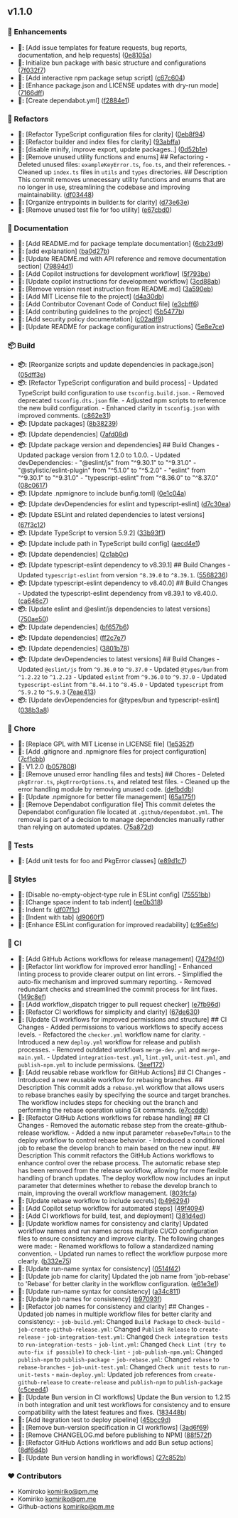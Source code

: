 
## v1.1.0


### 🚀 Enhancements

- **🚀:** [Add issue templates for feature requests, bug reports, documentation, and help requests] ([0e8105a](https://github.com/Komiriko/template-package-npm/commit/0e8105a))
- **🚀:** Initialize bun package with basic structure and configurations ([7f032f7](https://github.com/Komiriko/template-package-npm/commit/7f032f7))
- **🚀:** [Add interactive npm package setup script] ([c67c604](https://github.com/Komiriko/template-package-npm/commit/c67c604))
- **🚀:** [Enhance package.json and LICENSE updates with dry-run mode] ([7166dff](https://github.com/Komiriko/template-package-npm/commit/7166dff))
- **🚀:** [Create dependabot.yml] ([f2884e1](https://github.com/Komiriko/template-package-npm/commit/f2884e1))

### 🧹 Refactors

- **🧹:** [Refactor TypeScript configuration files for clarity] ([0eb8f94](https://github.com/Komiriko/template-package-npm/commit/0eb8f94))
- **🧹:** [Refactor builder and index files for clarity] ([93abffa](https://github.com/Komiriko/template-package-npm/commit/93abffa))
- **🧹:** [disable minify, improve export,  update packages..] ([0d52b1e](https://github.com/Komiriko/template-package-npm/commit/0d52b1e))
- **🧹:** [Remove unused utility functions and enums] ## Refactoring - Deleted unused files: `exampleKeyError.ts`, `foo.ts`, and their references. - Cleaned up `index.ts` files in `utils` and `types` directories. ## Description This commit removes unnecessary utility functions and enums that are no longer in use, streamlining the codebase and improving maintainability. ([df03448](https://github.com/Komiriko/template-package-npm/commit/df03448))
- **🧹:** [Organize entrypoints in builder.ts for clarity] ([d73e63e](https://github.com/Komiriko/template-package-npm/commit/d73e63e))
- **🧹:** [Remove unused test file for foo utility] ([e67cbd0](https://github.com/Komiriko/template-package-npm/commit/e67cbd0))

### 📖 Documentation

- **📖:** [Add README.md for package template documentation] ([6cb23d9](https://github.com/Komiriko/template-package-npm/commit/6cb23d9))
- **📖:** [add explanation] ([ba0d27b](https://github.com/Komiriko/template-package-npm/commit/ba0d27b))
- **📖:** [Update README.md with API reference and remove documentation section] ([79894d1](https://github.com/Komiriko/template-package-npm/commit/79894d1))
- **📖:** [Add Copilot instructions for development workflow] ([5f793be](https://github.com/Komiriko/template-package-npm/commit/5f793be))
- **📖:** [Update copilot instructions for development workflow] ([3cd88ab](https://github.com/Komiriko/template-package-npm/commit/3cd88ab))
- **📖:** [Remove version reset instruction from README.md] ([3a590eb](https://github.com/Komiriko/template-package-npm/commit/3a590eb))
- **📖:** [Add MIT License file to the project] ([d4a30db](https://github.com/Komiriko/template-package-npm/commit/d4a30db))
- **📖:** [Add Contributor Covenant Code of Conduct file] ([e3cbff6](https://github.com/Komiriko/template-package-npm/commit/e3cbff6))
- **📖:** [Add contributing guidelines to the project] ([5b5477b](https://github.com/Komiriko/template-package-npm/commit/5b5477b))
- **📖:** [Add security policy documentation] ([c02adf9](https://github.com/Komiriko/template-package-npm/commit/c02adf9))
- **📖:** [Update README for package configuration instructions] ([5e8e7ce](https://github.com/Komiriko/template-package-npm/commit/5e8e7ce))

### 📦 Build

- **📦:** [Reorganize scripts and update dependencies in package.json] ([05dff3e](https://github.com/Komiriko/template-package-npm/commit/05dff3e))
- **📦:** [Refactor TypeScript configuration and build process] - Updated TypeScript build configuration to use `tsconfig.build.json`. - Removed deprecated `tsconfig.dts.json` file. - Adjusted npm scripts to reference the new build configuration. - Enhanced clarity in `tsconfig.json` with improved comments. ([c862e31](https://github.com/Komiriko/template-package-npm/commit/c862e31))
- **📦:** [Update packages] ([8b38239](https://github.com/Komiriko/template-package-npm/commit/8b38239))
- **📦:** [Update dependencies] ([7afd08d](https://github.com/Komiriko/template-package-npm/commit/7afd08d))
- **📦:** [Update package version and dependencies] ## Build Changes - Updated package version from 1.2.0 to 1.0.0. - Updated devDependencies:   - "@eslint/js" from "^9.30.1" to "^9.31.0"   - "@stylistic/eslint-plugin" from "^5.1.0" to "^5.2.0"   - "eslint" from "^9.30.1" to "^9.31.0"   - "typescript-eslint" from "^8.36.0" to "^8.37.0" ([08c0617](https://github.com/Komiriko/template-package-npm/commit/08c0617))
- **📦:** [Update .npmignore to include bunfig.toml] ([0e1c04a](https://github.com/Komiriko/template-package-npm/commit/0e1c04a))
- **📦:** [Update devDependencies for eslint and typescript-eslint] ([d7c30ea](https://github.com/Komiriko/template-package-npm/commit/d7c30ea))
- **📦:** [Update ESLint and related dependencies to latest versions] ([67f3c12](https://github.com/Komiriko/template-package-npm/commit/67f3c12))
- **📦:** [Update TypeScript to version 5.9.2] ([33b93f1](https://github.com/Komiriko/template-package-npm/commit/33b93f1))
- **📦:** [Update include path in TypeScript build config] ([aecd4e1](https://github.com/Komiriko/template-package-npm/commit/aecd4e1))
- **📦:** [Update dependencies] ([2c1ab0c](https://github.com/Komiriko/template-package-npm/commit/2c1ab0c))
- **📦:** [Update typescript-eslint dependency to v8.39.1] ## Build Changes - Updated `typescript-eslint` from version `^8.39.0` to `^8.39.1`. ([5568236](https://github.com/Komiriko/template-package-npm/commit/5568236))
- **📦:** [Update typescript-eslint dependency to v8.40.0] ## Build Changes - Updated the typescript-eslint dependency from v8.39.1 to v8.40.0. ([ca646c7](https://github.com/Komiriko/template-package-npm/commit/ca646c7))
- **📦:** [Update eslint and @eslint/js dependencies to latest versions] ([750ae50](https://github.com/Komiriko/template-package-npm/commit/750ae50))
- **📦:** [Update dependencies] ([bf657b6](https://github.com/Komiriko/template-package-npm/commit/bf657b6))
- **📦:** [Update dependencies] ([ff2c7e7](https://github.com/Komiriko/template-package-npm/commit/ff2c7e7))
- **📦:** [Update dependencies] ([3801b78](https://github.com/Komiriko/template-package-npm/commit/3801b78))
- **📦:** [Update devDependencies to latest versions] ## Build Changes - Updated `@eslint/js` from `^9.36.0` to `^9.37.0` - Updated `@types/bun` from `^1.2.22` to `^1.2.23` - Updated `eslint` from `^9.36.0` to `^9.37.0` - Updated `typescript-eslint` from `^8.44.1` to `^8.45.0` - Updated `typescript` from `^5.9.2` to `^5.9.3` ([7eae413](https://github.com/Komiriko/template-package-npm/commit/7eae413))
- **📦:** [Update devDependencies for @types/bun and typescript-eslint] ([038b3a8](https://github.com/Komiriko/template-package-npm/commit/038b3a8))

### 🦉 Chore

- **🦉:** [Replace GPL with MIT License in LICENSE file] ([1e5352f](https://github.com/Komiriko/template-package-npm/commit/1e5352f))
- **🦉:** [Add .gitignore and .npmignore files for project configuration] ([7cf1cbb](https://github.com/Komiriko/template-package-npm/commit/7cf1cbb))
- **🦉:** V1.2.0 ([b057808](https://github.com/Komiriko/template-package-npm/commit/b057808))
- **🦉:** [Remove unused error handling files and tests] ## Chores - Deleted `pkgError.ts`, `pkgErrorOptions.ts`, and related test files. - Cleaned up the error handling module by removing unused code. ([defbddb](https://github.com/Komiriko/template-package-npm/commit/defbddb))
- **🦉:** [Update .npmignore for better file management] ([65a175f](https://github.com/Komiriko/template-package-npm/commit/65a175f))
- **🦉:** [Remove Dependabot configuration file] This commit deletes the Dependabot configuration file located at `.github/dependabot.yml`. The removal is part of a decision to manage dependencies manually rather than relying on automated updates. ([75a872d](https://github.com/Komiriko/template-package-npm/commit/75a872d))

### 🧪 Tests

- **🧪:** [Add unit tests for foo and PkgError classes] ([e89d1c7](https://github.com/Komiriko/template-package-npm/commit/e89d1c7))

### 🎨 Styles

- **🎨:** [Disable no-empty-object-type rule in ESLint config] ([75551bb](https://github.com/Komiriko/template-package-npm/commit/75551bb))
- **🎨:** [Change space indent to tab indent] ([ee0b318](https://github.com/Komiriko/template-package-npm/commit/ee0b318))
- **🎨:** Indent fx ([df07f1c](https://github.com/Komiriko/template-package-npm/commit/df07f1c))
- **🎨:** [Indent with tab] ([d9060f1](https://github.com/Komiriko/template-package-npm/commit/d9060f1))
- **🎨:** [Enhance ESLint configuration for improved readability] ([c95e8fc](https://github.com/Komiriko/template-package-npm/commit/c95e8fc))

### 🤖 CI

- **🤖:** [Add GitHub Actions workflows for release management] ([74794f0](https://github.com/Komiriko/template-package-npm/commit/74794f0))
- **🤖:** [Refactor lint workflow for improved error handling] - Enhanced linting process to provide clearer output on lint errors. - Simplified the auto-fix mechanism and improved summary reporting. - Removed redundant checks and streamlined the commit process for lint fixes. ([149c8ef](https://github.com/Komiriko/template-package-npm/commit/149c8ef))
- **🤖:** [Add workflow_dispatch trigger to pull request checker] ([e7fb96d](https://github.com/Komiriko/template-package-npm/commit/e7fb96d))
- **🤖:** [Refactor CI workflows for simplicity and clarity] ([67de630](https://github.com/Komiriko/template-package-npm/commit/67de630))
- **🤖:** [Update CI workflows for improved permissions and structure] ## CI Changes - Added permissions to various workflows to specify access levels. - Refactored the `checker.yml` workflow name for clarity. - Introduced a new `deploy.yml` workflow for release and publish processes. - Removed outdated workflows `merge-dev.yml` and `merge-main.yml`. - Updated `integration-test.yml`, `lint.yml`, `unit-test.yml`, and `publish-npm.yml` to include permissions. ([3eef172](https://github.com/Komiriko/template-package-npm/commit/3eef172))
- **🤖:** [Add reusable rebase workflow for GitHub Actions] ## CI Changes - Introduced a new reusable workflow for rebasing branches. ## Description This commit adds a `rebase.yml` workflow that allows users to rebase branches easily by specifying the source and target branches. The workflow includes steps for checking out the branch and performing the rebase operation using Git commands. ([e7ccddb](https://github.com/Komiriko/template-package-npm/commit/e7ccddb))
- **🤖:** [Refactor GitHub Actions workflows for rebase handling] ## CI Changes - Removed the automatic rebase step from the create-github-release workflow. - Added a new input parameter `rebaseDevToMain` to the deploy workflow to control rebase behavior. - Introduced a conditional job to rebase the develop branch to main based on the new input. ## Description This commit refactors the GitHub Actions workflows to enhance control over the rebase process. The automatic rebase step has been removed from the release workflow, allowing for more flexible handling of branch updates. The deploy workflow now includes an input parameter that determines whether to rebase the develop branch to main, improving the overall workflow management. ([803fcfa](https://github.com/Komiriko/template-package-npm/commit/803fcfa))
- **🤖:** [Update rebase workflow to include secrets] ([b496294](https://github.com/Komiriko/template-package-npm/commit/b496294))
- **🤖:** [Add Copilot setup workflow for automated steps] ([49f4094](https://github.com/Komiriko/template-package-npm/commit/49f4094))
- **🤖:** [Add CI workflows for build, test, and deployment] ([381d4ed](https://github.com/Komiriko/template-package-npm/commit/381d4ed))
- **🤖:** [Update workflow names for consistency and clarity] Updated workflow names and run names across multiple CI/CD configuration files to ensure consistency and improve clarity. The following changes were made: - Renamed workflows to follow a standardized naming convention. - Updated run names to reflect the workflow purpose more clearly. ([b332e75](https://github.com/Komiriko/template-package-npm/commit/b332e75))
- **🤖:** [Update run-name syntax for consistency] ([0514f42](https://github.com/Komiriko/template-package-npm/commit/0514f42))
- **🤖:** [Update job name for clarity] Updated the job name from 'job-rebase' to 'Rebase' for better clarity in the workflow configuration. ([e61e3e1](https://github.com/Komiriko/template-package-npm/commit/e61e3e1))
- **🤖:** [Update run-name syntax for consistency] ([a34c811](https://github.com/Komiriko/template-package-npm/commit/a34c811))
- **🤖:** [Update job names for consistency] ([b97093f](https://github.com/Komiriko/template-package-npm/commit/b97093f))
- **🤖:** [Refactor job names for consistency and clarity] ## Changes - Updated job names in multiple workflow files for better clarity and consistency:   - `job-build.yml`: Changed `Build Package` to `check-build`   - `job-create-github-release.yml`: Changed `Publish Release` to `create-release`   - `job-integration-test.yml`: Changed `Check integration tests` to `run-integration-tests`   - `job-lint.yml`: Changed `Check Lint (try to auto-fix if possible)` to `check-lint`   - `job-publish-npm.yml`: Changed `publish-npm` to `publish-package`   - `job-rebase.yml`: Changed `rebase` to `rebase-branches`   - `job-unit-test.yml`: Changed `Check unit tests` to `run-unit-tests`   - `main-deploy.yml`: Updated job references from `create-github-release` to `create-release` and `publish-npm` to `publish-package` ([c5ceed4](https://github.com/Komiriko/template-package-npm/commit/c5ceed4))
- **🤖:** [Update Bun version in CI workflows] Update the Bun version to 1.2.15 in both integration and unit test workflows for consistency and to ensure compatibility with the latest features and fixes. ([183448b](https://github.com/Komiriko/template-package-npm/commit/183448b))
- **🤖:** [Add itegration test to deploy pipeline] ([45bcc9d](https://github.com/Komiriko/template-package-npm/commit/45bcc9d))
- **🤖:** [Remove bun-version specification in CI workflows] ([3ad6f69](https://github.com/Komiriko/template-package-npm/commit/3ad6f69))
- **🤖:** [Remove CHANGELOG.md before publishing to NPM] ([88f572f](https://github.com/Komiriko/template-package-npm/commit/88f572f))
- **🤖:** [Refactor GitHub Actions workflows and add Bun setup actions] ([8df6d4b](https://github.com/Komiriko/template-package-npm/commit/8df6d4b))
- **🤖:** [Update Bun version handling in workflows] ([27c852b](https://github.com/Komiriko/template-package-npm/commit/27c852b))

### ❤️ Contributors

- Komiroko <komiriko@pm.me>
- Komiriko <komiriko@pm.me>
- Github-actions <komiriko@pm.me>

